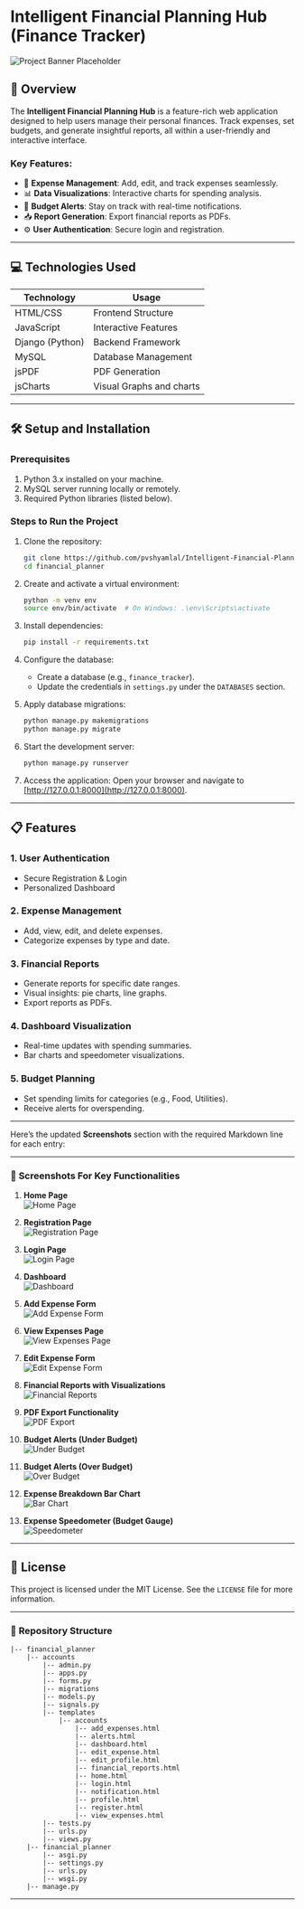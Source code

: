 # **Intelligent Financial Planning Hub (Finance Tracker)**

![Project Banner Placeholder](screenshots/banner.png) <!-- Add your banner image -->

## 🌟 **Overview**
The **Intelligent Financial Planning Hub** is a feature-rich web application designed to help users manage their personal finances. Track expenses, set budgets, and generate insightful reports, all within a user-friendly and interactive interface.

### Key Features:
- 🧾 **Expense Management**: Add, edit, and track expenses seamlessly.
- 📊 **Data Visualizations**: Interactive charts for spending analysis.
- 🚨 **Budget Alerts**: Stay on track with real-time notifications.
- 📥 **Report Generation**: Export financial reports as PDFs.
- ⚙️ **User Authentication**: Secure login and registration.

---

## 💻 **Technologies Used**
| **Technology** | **Usage**                  |
|-----------------|---------------------------|
| HTML/CSS        | Frontend Structure        |
| JavaScript      | Interactive Features      |
| Django (Python) | Backend Framework         |
| MySQL           | Database Management       |
| jsPDF           | PDF Generation           |
| jsCharts           | Visual Graphs and charts|

---

## 🛠️ **Setup and Installation**

### Prerequisites
1. Python 3.x installed on your machine.
2. MySQL server running locally or remotely.
3. Required Python libraries (listed below).

### Steps to Run the Project
1. Clone the repository:
   ```bash
   git clone https://github.com/pvshyamlal/Intelligent-Financial-Planning-Project
   cd financial_planner
   ```
2. Create and activate a virtual environment:
   ```bash
   python -m venv env
   source env/bin/activate  # On Windows: .\env\Scripts\activate
   ```
3. Install dependencies:
   ```bash
   pip install -r requirements.txt
   ```
4. Configure the database:
   - Create a database (e.g., `finance_tracker`).
   - Update the credentials in `settings.py` under the `DATABASES` section.

5. Apply database migrations:
   ```bash
   python manage.py makemigrations
   python manage.py migrate
   ```
6. Start the development server:
   ```bash
   python manage.py runserver
   ```
7. Access the application:
   Open your browser and navigate to [http://127.0.0.1:8000](http://127.0.0.1:8000).

---

## 📋 **Features**

### 1. **User Authentication**
   - Secure Registration & Login
   - Personalized Dashboard

### 2. **Expense Management**
   - Add, view, edit, and delete expenses.
   - Categorize expenses by type and date.

### 3. **Financial Reports**
   - Generate reports for specific date ranges.
   - Visual insights: pie charts, line graphs.
   - Export reports as PDFs.

### 4. **Dashboard Visualization**
   - Real-time updates with spending summaries.
   - Bar charts and speedometer visualizations.

### 5. **Budget Planning**
   - Set spending limits for categories (e.g., Food, Utilities).
   - Receive alerts for overspending.

---
Here’s the updated **Screenshots** section with the required Markdown line for each entry:

---

### 📸 **Screenshots For Key Functionalities**
1. **Home Page**  
   ![Home Page](screenshots/banner.png)

2. **Registration Page**  
   ![Registration Page](screenshots/registration_page.png)

3. **Login Page**  
   ![Login Page](screenshots/login_page.png)

4. **Dashboard**  
   ![Dashboard](screenshots/dashboard.png)

5. **Add Expense Form**  
   ![Add Expense Form](screenshots/add_expense_form.png)

6. **View Expenses Page**  
   ![View Expenses Page](screenshots/view_expenses.png)

7. **Edit Expense Form**  
   ![Edit Expense Form](screenshots/edit_expense_form.png)

8. **Financial Reports with Visualizations**  
   ![Financial Reports](screenshots/financial_reports.png)

9. **PDF Export Functionality**  
   ![PDF Export](screenshots/pdf_export.png)

10. **Budget Alerts (Under Budget)**  
    ![Under Budget](screenshots/under_budget.png)

11. **Budget Alerts (Over Budget)**  
    ![Over Budget](screenshots/over_budget.png)

12. **Expense Breakdown Bar Chart**  
    ![Bar Chart](screenshots/bar_chart.png)

13. **Expense Speedometer (Budget Gauge)**  
    ![Speedometer](screenshots/speedometer.png)

---

## 📜 **License**
This project is licensed under the MIT License. See the `LICENSE` file for more information.

---

### 📂 **Repository Structure**
```plaintext
|-- financial_planner
    |-- accounts
        |-- admin.py
        |-- apps.py
        |-- forms.py
        |-- migrations
        |-- models.py
        |-- signals.py
        |-- templates
            |-- accounts
                |-- add_expenses.html
                |-- alerts.html
                |-- dashboard.html
                |-- edit_expense.html
                |-- edit_profile.html
                |-- financial_reports.html
                |-- home.html
                |-- login.html
                |-- notification.html
                |-- profile.html
                |-- register.html
                |-- view_expenses.html
        |-- tests.py
        |-- urls.py
        |-- views.py
    |-- financial_planner
        |-- asgi.py
        |-- settings.py
        |-- urls.py
        |-- wsgi.py
    |-- manage.py
```

---
